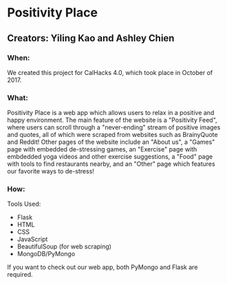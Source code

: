 # Positivity Place

## Creators: Yiling Kao and Ashley Chien

### When:

We created this project for CalHacks 4.0, which took place in October of 2017.

### What:

Positivity Place is a web app which allows users to relax in a positive and happy environment. The 
main feature of the website is a "Positivity Feed", where users can scroll through a "never-ending"
stream of positive images and quotes, all of which were scraped from websites such as BrainyQuote and Reddit!
Other pages of the website include an "About us", a "Games" page with embedded de-stressing games, 
an "Exercise" page with embdedded yoga videos and other exercise suggestions, a "Food" page with tools 
to find restaurants nearby, and an "Other" page which features our favorite ways to de-stress!

### How: 

Tools Used:
- Flask
- HTML
- CSS
- JavaScript
- BeautifulSoup (for web scraping)
- MongoDB/PyMongo

If you want to check out our web app, both PyMongo and Flask are required.

